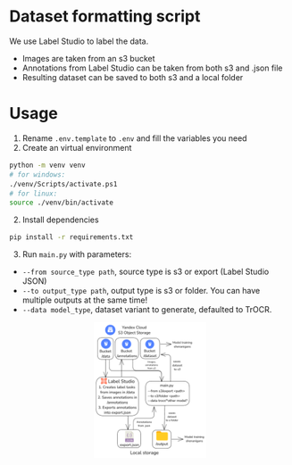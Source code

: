 # Dataset formatting script

We use Label Studio to label the data.

- Images are taken from an s3 bucket
- Annotations from Label Studio can be taken from both s3 and .json file
- Resulting dataset can be saved to both s3 and a local folder

# Usage

1. Rename `.env.template` to `.env` and fill the variables you need
2. Create an virtual environment

```bash
python -m venv venv
# for windows:
./venv/Scripts/activate.ps1
# for linux:
source ./venv/bin/activate
```

2. Install dependencies

```bash
pip install -r requirements.txt
```

3. Run `main.py` with parameters:

- `--from source_type path`, source type is s3 or export (Label Studio JSON)
- `--to output_type path`, output type is s3 or folder. You can have multiple outputs at the same time!
- `--data model_type`, dataset variant to generate, defaulted to TrOCR.

<div align="center">
	<img src="../gh_images/annotation_formatter.png" width="40%" alt="Listen to what you like"/>
</div>

